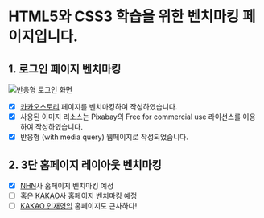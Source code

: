 # HTML5와 CSS3 학습을 위한 벤치마킹 페이지입니다.

## 1. 로그인 페이지 벤치마킹

![반응형 로그인 화면](https://github.com/ineggapps/html5-css3-benchmarking/blob/master/images/preview_login.gif?raw=true)

- [x] [카카오스토리](https://story.kakao.com/) 페이지를 벤치마킹하여 작성하였습니다.
- [x] 사용된 이미지 리소스는 Pixabay의 Free for commercial use 라이선스를 이용하여 작성하였습니다.
- [x] 반응형 (with media query) 웹페이지로 작성되었습니다.

## 2. 3단 홈페이지 레이아웃 벤치마킹

- [x] [NHN](https://www.nhn.com/ko/ir/financialStatements.nhn)사 홈페이지 벤치마킹 예정
- [ ] 혹은 [KAKAO](https://www.kakaocorp.com/kakao/introduce/vision)사 홈페이지 벤치마킹 예정
- [ ] [KAKAO 인재영입](https://careers.kakao.com/index) 홈페이지도 근사하다!
